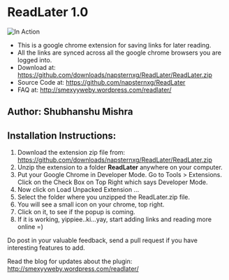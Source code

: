 ReadLater 1.0
==============

![In Action](https://github.com/napsternxg/ReadLater/raw/master/Docs/Screenshots/UI_1.0_Pastle.PNG)

 * This is a google chrome extension for saving links for later reading.
 * All the links are synced across all the google chrome browsers you are logged into.
 * Download at: https://github.com/downloads/napsternxg/ReadLater/ReadLater.zip
 * Source Code at: https://github.com/napsternxg/ReadLater
 * FAQ at: http://smexyyweby.wordpress.com/readlater/

Author: Shubhanshu Mishra
-------------------------

Installation Instructions:
--------------------------

 1. Download the extension zip file from: https://github.com/downloads/napsternxg/ReadLater/ReadLater.zip
 2. Unzip the extension to a folder **ReadLater** anywhere on your computer. 
 3. Put your Google Chrome in Developer Mode. Go to Tools > Extensions. Click on the Check Box on Top Right which says Developer Mode.
 4. Now click on Load Unpacked Extension ...
 5. Select the folder where you unzipped the ReadLater.zip file. 
 6. You will see a small icon on your chrome, top right. 
 7. Click on it, to see if the popup is coming.
 8. If it is working, yippiee..ki...yay, start adding links and reading more online =)

Do post in your valuable feedback, send a pull request if you have interesting features to add.

Read the blog for updates about the plugin: http://smexyyweby.wordpress.com/readlater/